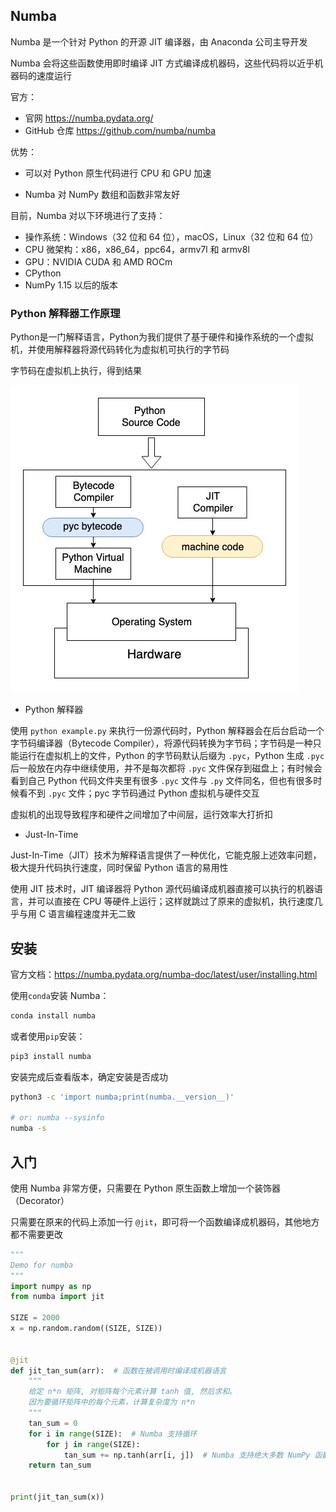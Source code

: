 ## Numba

Numba 是一个针对 Python 的开源 JIT 编译器，由 Anaconda 公司主导开发

Numba 会将这些函数使用即时编译 JIT 方式编译成机器码，这些代码将以近乎机器码的速度运行

官方：

- 官网 <https://numba.pydata.org/>
- GitHub 仓库 <https://github.com/numba/numba>

优势：

- 可以对 Python 原生代码进行 CPU 和 GPU 加速

- Numba 对 NumPy 数组和函数非常友好

目前，Numba 对以下环境进行了支持：

- 操作系统：Windows（32 位和 64 位），macOS，Linux（32 位和 64 位）
- CPU 微架构：x86，x86_64，ppc64，armv7l 和 armv8l
- GPU：NVIDIA CUDA 和 AMD ROCm
- CPython
- NumPy 1.15 以后的版本

### Python 解释器工作原理

Python是一门解释语言，Python为我们提供了基于硬件和操作系统的一个虚拟机，并使用解释器将源代码转化为虚拟机可执行的字节码

字节码在虚拟机上执行，得到结果

![Python解释器工作原理](.assets/Numba%E7%AE%80%E4%BB%8B/python-intrepretor-eb27cb5b.jpg)

- Python 解释器

使用 `python example.py` 来执行一份源代码时，Python 解释器会在后台启动一个字节码编译器（Bytecode Compiler），将源代码转换为字节码；字节码是一种只能运行在虚拟机上的文件，Python 的字节码默认后缀为 `.pyc`，Python 生成 `.pyc` 后一般放在内存中继续使用，并不是每次都将 `.pyc` 文件保存到磁盘上；有时候会看到自己 Python 代码文件夹里有很多 `.pyc` 文件与 `.py` 文件同名，但也有很多时候看不到 `.pyc` 文件；pyc 字节码通过 Python 虚拟机与硬件交互

虚拟机的出现导致程序和硬件之间增加了中间层，运行效率大打折扣

- Just-In-Time

Just-In-Time（JIT）技术为解释语言提供了一种优化，它能克服上述效率问题，极大提升代码执行速度，同时保留 Python 语言的易用性

使用 JIT 技术时，JIT 编译器将 Python 源代码编译成机器直接可以执行的机器语言，并可以直接在 CPU 等硬件上运行；这样就跳过了原来的虚拟机，执行速度几乎与用 C 语言编程速度并无二致

## 安装

官方文档：<https://numba.pydata.org/numba-doc/latest/user/installing.html>

使用`conda`安装 Numba：

```bash
conda install numba
```

或者使用`pip`安装：

```bash
pip3 install numba
```

安装完成后查看版本，确定安装是否成功

```bash
python3 -c 'import numba;print(numba.__version__)'

# or: numba --sysinfo
numba -s
```

## 入门

使用 Numba 非常方便，只需要在 Python 原生函数上增加一个装饰器（Decorator）

只需要在原来的代码上添加一行 `@jit`，即可将一个函数编译成机器码，其他地方都不需要更改

```python
"""
Demo for numba
"""
import numpy as np
from numba import jit

SIZE = 2000
x = np.random.random((SIZE, SIZE))


@jit
def jit_tan_sum(arr):  # 函数在被调用时编译成机器语言
    """
    给定 n*n 矩阵, 对矩阵每个元素计算 tanh 值, 然后求和。
    因为要循环矩阵中的每个元素，计算复杂度为 n*n
    """
    tan_sum = 0
    for i in range(SIZE):  # Numba 支持循环
        for j in range(SIZE):
            tan_sum += np.tanh(arr[i, j])  # Numba 支持绝大多数 NumPy 函数
    return tan_sum


print(jit_tan_sum(x))

```

